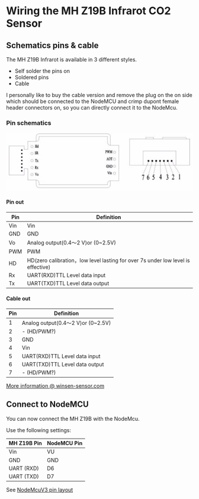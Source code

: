 # Wiring the MH Z19B Infrarot CO2 Sensor

## Schematics pins & cable

The MH Z19B Infrarot is available in 3 different styles.

 - Self solder the pins on
 - Soldered pins
 - Cable
 
 
I personally like to buy the cable version and remove the plug on the on side which should be connected to the 
NodeMCU and crimp dupont female header connectors on, so you can directly connect it to the NodeMcu.
 
### Pin schematics
![Wiring_MHZ19B](images/Wiring_MHZ19B.png) 
 
#### Pin out
Pin | Definition
----|-----------
Vin | Vin
GND | GND
Vo  | Analog output(0.4～2 V)or (0~2.5V)
PWM | PWM
HD  | HD(zero calibration，low level lasting for over 7s under low level is effective)
Rx  | UART(RXD)TTL Level data input
Tx  | UART(TXD)TTL Level data output

#### Cable out
Pin | Definition
----|-----------
1 | Analog output(0.4～2 V)or (0~2.5V)
2 | - (HD/PWM?)
3 | GND
4 | Vin
5 | UART(RXD)TTL Level data input
6 | UART(TXD)TTL Level data output
7 | - (HD/PWM?)


[More information @ winsen-sensor.com](https://www.winsen-sensor.com/d/files/infrared-gas-sensor/mh-z19b-co2-ver1_0.pdf)

## Connect to NodeMCU

You can now connect the MH Z19B with the NodeMcu.

Use the following settings:

MH Z19B Pin | NodeMCU Pin
------------|------------
Vin         | VU
GND         | GND
UART (RXD)  | D6
UART (TXD)   | D7

See [NodeMcuV3 pin layout](images/NodeMcuV3.jpg)
